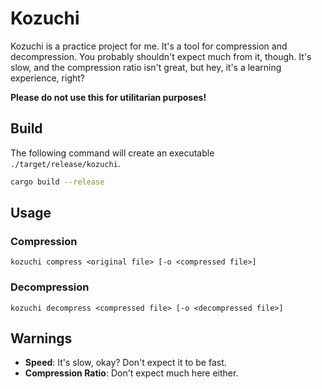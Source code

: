 # Kozuchi

Kozuchi is a practice project for me.
It's a tool for compression and decompression.
You probably shouldn't expect much from it, though.
It's slow, and the compression ratio isn't great, but hey, it's a learning experience, right?

**Please do not use this for utilitarian purposes!**

## Build

The following command will create an executable `./target/release/kozuchi`.

```bash
cargo build --release
```

## Usage

### Compression

```
kozuchi compress <original file> [-o <compressed file>]
```

### Decompression

```
kozuchi decompress <compressed file> [-o <decompressed file>]
```

## Warnings

- **Speed**: It's slow, okay? Don't expect it to be fast.
- **Compression Ratio**: Don't expect much here either.
